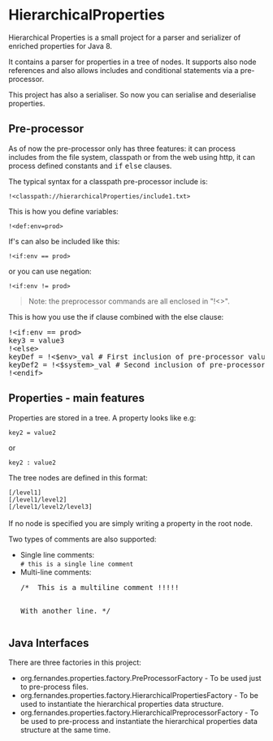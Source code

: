 HierarchicalProperties
======================

Hierarchical Properties is a small project for a parser and serializer of enriched properties for Java 8. 

It contains a parser for properties in a tree of nodes. It supports also node references and also allows includes and conditional statements via a pre-processor.

This project has also a serialiser. So now you can serialise and deserialise properties.

Pre-processor
-------------

As of now the pre-processor only has three features: it can process includes from the file system, 
classpath or from the web using http, it can process defined constants and <tt>if</tt> <tt>else</tt> clauses.

The typical syntax for a classpath pre-processor include is:

<code>!&lt;classpath://hierarchicalProperties/include1.txt&gt;</code>

This is how you define variables:

<code>!&lt;def:env=prod&gt;</code>

If's can also be included like this:

<code>!&lt;if:env == prod&gt;</code>

or you can use negation:

<code>!&lt;if:env != prod&gt;</code>

<blockquote>Note: the preprocessor commands are all enclosed in "!&lt;&gt;".</blockquote>

This is how you use the if clause combined with the else clause:

<pre>!&lt;if:env == prod&gt;
key3 = value3
!&lt;else&gt;
keyDef = !&lt;$env&gt;_val # First inclusion of pre-processor value.
keyDef2 = !&lt;$system&gt;_val # Second inclusion of pre-processor value.
!&lt;endif&gt;
</pre>


Properties - main features
--------------------------

Properties are stored in a tree. A property looks like e.g:

<code>key2 = value2</code>

or

<code>key2 : value2</code>


The tree nodes are defined in this format: 

<code>[/level1]</code><br/>
<code>[/level1/level2]</code><br/>
<code>[/level1/level2/level3]</code><br/><br/>
If no node is specified you are simply writing a property in the root node.

Two types of comments are also supported:

<ul>
<li>Single line comments:<br />
<code># this is a single line comment</code>
</li>

<li>Multi-line comments:<br />
<pre>/*  This is a multiline comment !!!!! 

With another line.
*/</pre>
</li>
</ul>

Java Interfaces
---------------

There are three factories in this project:
<ul>
    <li>org.fernandes.properties.factory.PreProcessorFactory - To be used just to pre-process files.</li>
    <li>org.fernandes.properties.factory.HierarchicalPropertiesFactory - 
        To be used to instantiate the hierarchical properties data structure.</li>
    <li>org.fernandes.properties.factory.HierarchicalPreprocessorFactory - 
        To be used to pre-process and instantiate the hierarchical properties data structure at the same time.</li>
</ul>